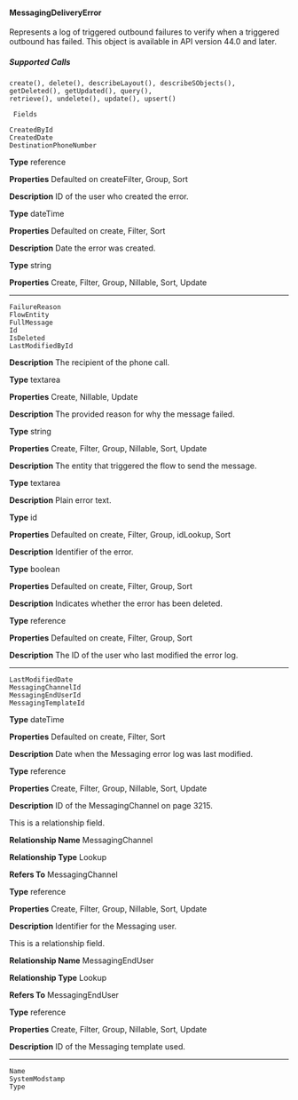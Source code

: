 #### MessagingDeliveryError

Represents a log of triggered outbound failures to verify when a triggered outbound has failed. This object is available in API version
44.0 and later.

##### Supported Calls
```
create(), delete(), describeLayout(), describeSObjects(), getDeleted(), getUpdated(), query(),
retrieve(), undelete(), update(), upsert()

 Fields

```
```
CreatedById
CreatedDate
DestinationPhoneNumber

```

**Type**
reference

**Properties**
Defaulted on createFilter, Group, Sort

**Description**
ID of the user who created the error.

**Type**
dateTime

**Properties**
Defaulted on create, Filter, Sort

**Description**
Date the error was created.

**Type**
string

**Properties**
Create, Filter, Group, Nillable, Sort, Update


-----

```
FailureReason
FlowEntity
FullMessage
Id
IsDeleted
LastModifiedById

```

**Description**
The recipient of the phone call.

**Type**
textarea

**Properties**
Create, Nillable, Update

**Description**
The provided reason for why the message failed.

**Type**
string

**Properties**
Create, Filter, Group, Nillable, Sort, Update

**Description**
The entity that triggered the flow to send the message.

**Type**
textarea

**Description**
Plain error text.

**Type**
id

**Properties**
Defaulted on create, Filter, Group, idLookup, Sort

**Description**
Identifier of the error.

**Type**
boolean

**Properties**
Defaulted on create, Filter, Group, Sort

**Description**
Indicates whether the error has been deleted.

**Type**
reference

**Properties**
Defaulted on create, Filter, Group, Sort

**Description**
The ID of the user who last modified the error log.


-----

```
LastModifiedDate
MessagingChannelId
MessagingEndUserId
MessagingTemplateId

```

**Type**
dateTime

**Properties**
Defaulted on create, Filter, Sort

**Description**
Date when the Messaging error log was last modified.

**Type**
reference

**Properties**
Create, Filter, Group, Nillable, Sort, Update

**Description**
ID of the MessagingChannel on page 3215.

This is a relationship field.

**Relationship Name**
MessagingChannel

**Relationship Type**
Lookup

**Refers To**
MessagingChannel

**Type**
reference

**Properties**
Create, Filter, Group, Nillable, Sort, Update

**Description**
Identifier for the Messaging user.

This is a relationship field.

**Relationship Name**
MessagingEndUser

**Relationship Type**
Lookup

**Refers To**
MessagingEndUser

**Type**
reference

**Properties**
Create, Filter, Group, Nillable, Sort, Update

**Description**
ID of the Messaging template used.


-----

```
Name
SystemModstamp
Type
